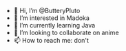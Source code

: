 - 👋 Hi, I’m @ButteryPluto
- 👀 I’m interested in Madoka
- 🌱 I’m currently learning Java
- 💞️ I’m looking to collaborate on anime 
- 📫 How to reach me: don't

<!---
ButteryPluto/ButteryPluto is a ✨ special ✨ repository because its `README.md` (this file) appears on your GitHub profile.
You can click the Preview link to take a look at your changes.
--->

